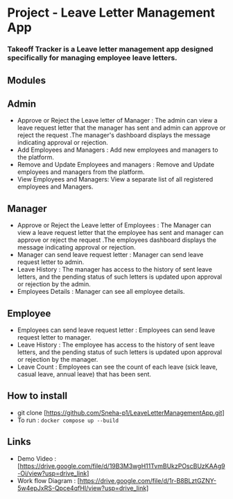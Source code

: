 # Project - Leave Letter Management App
### Takeoff Tracker is a Leave letter management app designed specifically for managing employee leave letters.
## Modules
## Admin
- Approve or Reject the Leave letter of Manager : The admin can view a leave request letter that the manager has sent and admin can approve or reject the request .The manager's dashboard displays the message indicating approval or rejection.
- Add Employees and Managers : Add new employees and managers to the platform. 
- Remove and Update Employees and managers : Remove and Update employees and managers from the platform.
- View Employees and Managers: View a separate list of all registered employees and Managers. 
## Manager
- Approve or Reject the Leave letter of Employees : The Manager can view a leave request letter that the employee has sent and manager can approve or reject the request .The employees dashboard displays the message indicating approval or rejection.
- Manager can send leave request letter : Manager can send leave request letter to admin.
- Leave History : The manager has access to the history of sent leave letters, and the pending status of such letters is updated upon approval or rejection by the admin.
- Employees Details : Manager can see all employee details.
## Employee
- Employees can send leave request letter : Employees can send leave request letter to manager.
- Leave History : The employee has access to the history of sent leave letters, and the pending status of such letters is updated upon approval or rejection by the manager.
- Leave Count : Employees can see the count of each leave (sick leave, casual leave, annual leave) that has been sent.
## How to install
- git clone [https://github.com/Sneha-p1/LeaveLetterManagementApp.git]
- To run : `docker compose up --build`
## Links
- Demo Video : [https://drive.google.com/file/d/19B3M3wgH11TvmBUkzPOscBUzKAAg9-Oi/view?usp=drive_link]
- Work flow Diagram : [https://drive.google.com/file/d/1r-B8BLztGZNY-5w4epJxRS-Qpce4qfHI/view?usp=drive_link]
 
